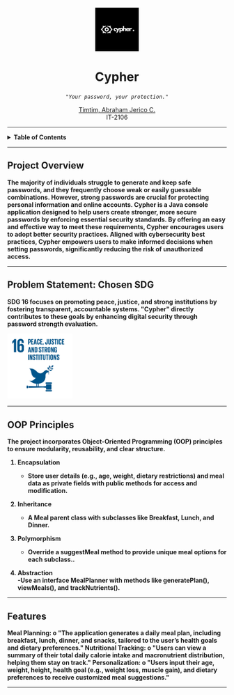 <p align="center">
  <img src="cypherlogo.png" width="100" />
</p>

<h1 align="center">Cypher</h1>

<p align="center">
    <em><code> "Your password, your protection." </code></em>
</p>

<p align="center">
    <a href="https://github.com/ChixMagnet08">Timtim, Abraham Jerico C.</a><br>
    IT-2106
</p>

---

<details>
  <summary><strong>Table of Contents<strong></summary>
  
  - [Project Overview](#project-overview)
  - [Problem Statement: Chosen SDG](#problem-statement-chosen-sdg)
  - [OOP Principles](#oop-principles)
  - [Features](#features)

</details>

---

##  Project Overview

The majority of individuals struggle to generate and keep safe passwords, and they frequently choose weak or easily guessable combinations. However, strong passwords are crucial for protecting personal information and online accounts. Cypher is a Java console application designed to help users create stronger, more secure passwords by enforcing essential security standards. By offering an easy and effective way to meet these requirements, Cypher encourages users to adopt better security practices. Aligned with cybersecurity best practices, Cypher empowers users to make informed decisions when setting passwords, significantly reducing the risk of unauthorized access.


---

## Problem Statement: Chosen SDG

SDG 16 focuses on promoting peace, justice, and strong institutions by fostering transparent, accountable systems. "Cypher" directly contributes to these goals by enhancing digital security through password strength evaluation.


<p>
  <img src="sdg.jpg" alt="SDG 3" width="150" />  

---

## OOP Principles
The project incorporates Object-Oriented Programming (OOP) principles to ensure modularity, reusability, and clear structure.

1. **Encapsulation**  
   - Store user details (e.g., age, weight, dietary restrictions) and meal data as private fields with public methods for access and modification.  

2. **Inheritance**  
   - A Meal parent class with subclasses like Breakfast, Lunch, and Dinner.  

3. **Polymorphism**  
   - Override a suggestMeal method to provide unique meal options for each subclass..  

4. **Abstraction**  
   -Use an interface MealPlanner with methods like generatePlan(), viewMeals(), and trackNutrients().

---


## Features
Meal Planning:
o   "The application generates a daily meal plan, including breakfast, lunch, dinner, and snacks, tailored to the user’s health goals and dietary preferences."
Nutritional Tracking:
o   "Users can view a summary of their total daily calorie intake and macronutrient distribution, helping them stay on track."
Personalization:
o   "Users input their age, weight, height, health goal (e.g., weight loss, muscle gain), and dietary preferences to receive customized meal suggestions."



---
